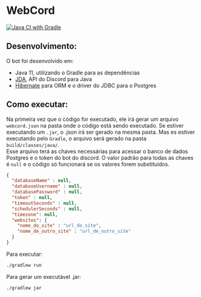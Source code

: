 <p align="center">
    <h1>WebCord</h1>
    <a href="https://github.com/FerroEduardo/WebCord/actions/workflows/gradle.yml">
        <img src="https://github.com/FerroEduardo/WebCord/actions/workflows/gradle.yml/badge.svg?branch=main" alt="Java CI with Gradle">
    </a>
</p>

## Desenvolvimento:
O bot foi desenvolvido em:
- Java 11, utilizando o Gradle para as dependências
- [JDA](https://github.com/DV8FromTheWorld/JDA), API do Discord para Java
- [Hibernate](https://hibernate.org/orm/) para ORM e o driver do JDBC para o Postgres

## Como executar:
Na primeira vez que o código for executado, ele irá gerar um arquivo `webcord.json` na pasta onde o código está sendo executado.
Se estiver executando um `.jar`, o .json irá ser gerado na mesma pasta.
Mas es estiver executando pelo `Gradle`, o arquivo será gerado na pasta `build/classes/java/`.  
Esse arquivo terá as chaves necessárias para acessar o banco de dados Postgres e o token do bot do discord.
O valor padrão para todas as chaves é `null` e o código só funcionará se os valores forem substituídos.
```json
{
  "databaseName" : null,
  "databaseUsername" : null,
  "databasePassword" : null,
  "token" : null,
  "timeoutSeconds" : null,
  "schedulerSeconds" : null,
  "timezone": null,
  "websites": {
    "nome_do_site" : "url_do_site",
    "nome_de_outro_site" : "url_de_outro_site"
  }
}
```

Para executar:
```bash
./gradlew run
```

Para gerar um executável .jar:
```bash
./gradlew jar
```